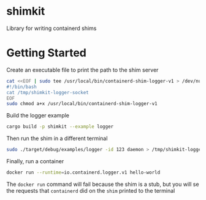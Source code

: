 # shimkit

Library for writing containerd shims

# Getting Started

Create an executable file to print the path to the shim server
```bash
cat <<EOF | sudo tee /usr/local/bin/containerd-shim-logger-v1 > /dev/null
#!/bin/bash
cat /tmp/shimkit-logger-socket
EOF
sudo chmod a+x /usr/local/bin/containerd-shim-logger-v1
```

Build the logger example
```bash
cargo build -p shimkit --example logger
```

Then run the shim in a different terminal
```bash
sudo ./target/debug/examples/logger -id 123 daemon > /tmp/shimkit-logger-socket
```

Finally, run a container
```bash
docker run --runtime=io.containerd.logger.v1 hello-world
```

The `docker run` command will fail because the shim is a stub, but you will se the requests that `containerd` did on the `shim` printed to the terminal
